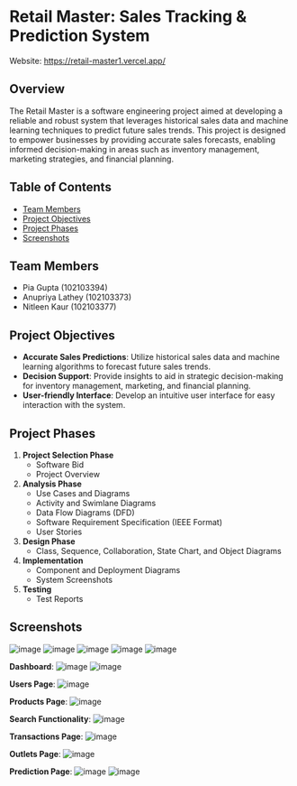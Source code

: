 # Retail Master: Sales Tracking & Prediction System

Website: https://retail-master1.vercel.app/

## Overview
The Retail Master is a software engineering project aimed at developing a reliable and robust system that leverages historical sales data and machine learning techniques to predict future sales trends. This project is designed to empower businesses by providing accurate sales forecasts, enabling informed decision-making in areas such as inventory management, marketing strategies, and financial planning.

## Table of Contents
- [Team Members](#team-members)
- [Project Objectives](#project-objectives)
- [Project Phases](#project-phases)
- [Screenshots](#screenshots)

## Team Members
- Pia Gupta (102103394)
- Anupriya Lathey (102103373)
- Nitleen Kaur (102103377)


## Project Objectives
- **Accurate Sales Predictions**: Utilize historical sales data and machine learning algorithms to forecast future sales trends.
-  **Decision Support**: Provide insights to aid in strategic decision-making for inventory management, marketing, and financial planning.
-   **User-friendly Interface**: Develop an intuitive user interface for easy interaction with the system.

## Project Phases

1. **Project Selection Phase**
   - Software Bid
   - Project Overview
2. **Analysis Phase**
   - Use Cases and Diagrams
   - Activity and Swimlane Diagrams
   - Data Flow Diagrams (DFD)
   - Software Requirement Specification (IEEE Format)
   - User Stories
3. **Design Phase**
   - Class, Sequence, Collaboration, State Chart, and Object Diagrams
4. **Implementation**
   - Component and Deployment Diagrams
   - System Screenshots
5. **Testing**
   - Test Reports

## Screenshots
![image](https://github.com/user-attachments/assets/95456b62-344b-491e-9448-6e6895ec13f1)
![image](https://github.com/user-attachments/assets/6c9d8d3e-e543-43f5-a6f4-97095dd96a92)
![image](https://github.com/user-attachments/assets/251da9db-d1cc-44c5-96df-365d8831e9be)
![image](https://github.com/user-attachments/assets/fed63559-73bc-441f-b3b1-378e6dfb74d8)
![image](https://github.com/user-attachments/assets/767a9518-df2f-4654-8ee6-fd8d4d8271b2)

**Dashboard**:
![image](https://github.com/user-attachments/assets/54119ba1-f41c-40f1-bee7-972251c215a1)
![image](https://github.com/user-attachments/assets/955d8988-7dd7-4ac9-b67c-ffd7135bf76c)

**Users Page**:
![image](https://github.com/user-attachments/assets/542d3ba4-fe21-4d09-932e-0cb8657cc6bf)

**Products Page**:
![image](https://github.com/user-attachments/assets/9f285c8c-1ea1-46ea-af09-92029e735698)

**Search Functionality**:
![image](https://github.com/user-attachments/assets/8f6b186d-d42d-4a3b-9186-6c34daf7ccb7)

**Transactions Page**:
![image](https://github.com/user-attachments/assets/49669c18-2a0a-4b18-b659-824729c9672d)

**Outlets Page**:
![image](https://github.com/user-attachments/assets/36d0040c-fa5b-415b-a905-7bfd5a814b2f)

**Prediction Page**:
![image](https://github.com/user-attachments/assets/191478f9-a5ff-449b-bd40-51f709719359)
![image](https://github.com/user-attachments/assets/d47322cb-05eb-4a1d-8de0-53b5b8688b99)


















 

